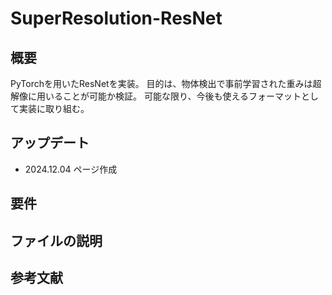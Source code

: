 # SuperResolution-ResNet
## 概要
PyTorchを用いたResNetを実装。
目的は、物体検出で事前学習された重みは超解像に用いることが可能か検証。
可能な限り、今後も使えるフォーマットとして実装に取り組む。
## アップデート
- 2024.12.04 ページ作成
## 要件
## ファイルの説明
## 参考文献
